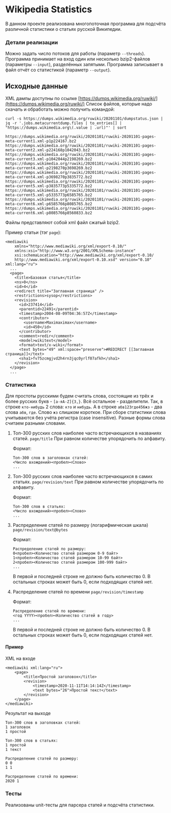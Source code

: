 # Wikipedia Statistics

В данном проекте реализована многопоточная программа для подсчёта различной статистики о статьях русской Википедии.

### Детали реализации

Можно задать число потоков для работы (параметр `--threads`).
Программа принимает на вход один или несколько bzip2-файлов (параметры `--input`), разделённых запятыми. 
Программа записывает в файл отчёт со статистикой (параметр `--output`). 

## Исходные данные

XML дампы доступны по ссылке [https://dumps.wikimedia.org/ruwiki/](https://dumps.wikimedia.org/ruwiki/)
Список файлов, которые надо скачать и обработать можно получить командой:

```(bash)
curl -s https://dumps.wikimedia.org/ruwiki/20201101/dumpstatus.json | jq -r '.jobs.metacurrentdump.files | to_entries[] | "https://dumps.wikimedia.org\(.value | .url)"' | sort

https://dumps.wikimedia.org/ruwiki/20201101/ruwiki-20201101-pages-meta-current1.xml-p1p224167.bz2
https://dumps.wikimedia.org/ruwiki/20201101/ruwiki-20201101-pages-meta-current2.xml-p224168p1042043.bz2
https://dumps.wikimedia.org/ruwiki/20201101/ruwiki-20201101-pages-meta-current3.xml-p1042044p2198269.bz2
https://dumps.wikimedia.org/ruwiki/20201101/ruwiki-20201101-pages-meta-current4.xml-p2198270p3698269.bz2
https://dumps.wikimedia.org/ruwiki/20201101/ruwiki-20201101-pages-meta-current4.xml-p3698270p3835772.bz2
https://dumps.wikimedia.org/ruwiki/20201101/ruwiki-20201101-pages-meta-current5.xml-p3835773p5335772.bz2
https://dumps.wikimedia.org/ruwiki/20201101/ruwiki-20201101-pages-meta-current5.xml-p5335773p6585765.bz2
https://dumps.wikimedia.org/ruwiki/20201101/ruwiki-20201101-pages-meta-current6.xml-p6585766p8085765.bz2
https://dumps.wikimedia.org/ruwiki/20201101/ruwiki-20201101-pages-meta-current6.xml-p8085766p8560833.bz2

```
Файлы представляют собой xml файл сжатый bzip2. 

Пример статьи (тэг `page`):

```(xml)
<mediawiki 
    xmlns="http://www.mediawiki.org/xml/export-0.10/" 
    xmlns:xsi="http://www.w3.org/2001/XMLSchema-instance" 
    xsi:schemaLocation="http://www.mediawiki.org/xml/export-0.10/ 
    http://www.mediawiki.org/xml/export-0.10.xsd" version="0.10" xml:lang="ru">
  ...
  <page>
    <title>Базовая статья</title>
    <ns>0</ns>
    <id>4</id>
    <redirect title="Заглавная страница" />
    <restrictions>sysop</restrictions>
    <revision>
      <id>237414</id>
      <parentid>22491</parentid>
      <timestamp>2004-08-09T04:36:57Z</timestamp>
      <contributor>
        <username>Maximaximax</username>
        <id>450</id>
      </contributor>
      <comment>redir</comment>
      <model>wikitext</model>
      <format>text/x-wiki</format>
      <text bytes="49" xml:space="preserve">#REDIRECT [[Заглавная страница]]</text>
      <sha1>fv75zcmgjvd2h4rn3jqc0yrlf07afkh</sha1>
    </revision>
  </page>
  ...   
```

### Статистика

Для простоты русскими будем считать слова, состоящие из трёх и более русских букв - `[а-яA-Z]{3,}`. Всё остальное - разделители.
Так, в строке `кто-нибудь` 2 слова: `кто` и `нибудь`. А в строке `абв123где456жз` - два слова `абв`, `где`. Слово `жз` слишком короткое.
При сборе статистики слова учитываются без учёта регистра (case insensitive). 
Разные формы слова считаем разными словами.

1. Топ-300 русских слов наиболее часто встречающихся в названиях статей. `page/title`
   При равном количестве упорядочить по алфавиту.
     
    Формат:
    ```
    Топ-300 слов в заголовках статей:
    <Число вхождений><пробел><Слово>
    ...
    ```

2. Топ-300 русских слов наиболее часто встречающихся в самих статьях. `page/revision/text`
   При равном количестве упорядочить по алфавиту.
    
    Формат:
    ```
    Топ-300 слов в статьях:
    <Число вхождений><пробел><Слово>
    ...
    ```

3. Распределение статей по размеру (логарифмическая шкала) `page/revision/text@bytes`

    Формат:
    ```
    Распределение статей по размеру:
    0<пробел><Количество статей размером 0-9 байт>
    1<пробел><Количество статей размером 10-99 байт>
    2<пробел><Количество статей размером 100-999 байт>
    ...
    ```
   
   В первой и последней строке не должно быть количество 0. 
   В остальных строках может быть 0, если подходящих статей нет.

4. Распределение статей по времени `page/revision/timestamp`

    Формат:
    ```
    Распределение статей по времени:
    <год YYYY><пробел><Количество статей в году>
    ...
    ```
   В первой и последней строке не должно быть количество 0. 
   В остальных строках может быть 0, если подходящих статей нет.

#### Пример 
XML на входе

```(xml)
<mediawiki xml:lang="ru">
    <page>
        <title>Простой заголовок</title>
        <revision>
            <timestamp>2020-11-11T14:14:14Z</timestamp>
            <text bytes="26">Простой текст</text>
        </revision>
    </page>
</mediawiki>
```

Результат на выходе

```
Топ-300 слов в заголовках статей:
1 заголовок
1 простой

Топ-300 слов в статьях:
1 простой
1 текст

Распределение статей по размеру:
0 0
1 1

Распределение статей по времени:
2020 1

```
### Тесты

Реализованы unit-тесты для парсера статей и подсчёта статистики.
